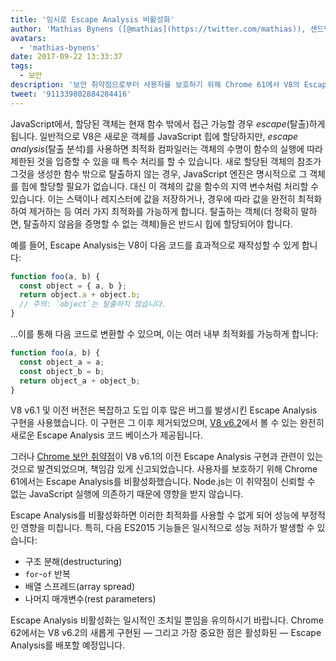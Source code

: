```yaml
---
title: '임시로 Escape Analysis 비활성화'
author: 'Mathias Bynens ([@mathias](https://twitter.com/mathias)), 샌드박스 Escape 분석 전문가'
avatars:
  - 'mathias-bynens'
date: 2017-09-22 13:33:37
tags:
  - 보안
description: '보안 취약점으로부터 사용자를 보호하기 위해 Chrome 61에서 V8의 Escape Analysis를 비활성화했습니다.'
tweet: '911339802884284416'
---
```

JavaScript에서, 할당된 객체는 현재 함수 밖에서 접근 가능할 경우 _escape_(탈출)하게 됩니다. 일반적으로 V8은 새로운 객체를 JavaScript 힙에 할당하지만, _escape analysis_(탈출 분석)를 사용하면 최적화 컴파일러는 객체의 수명이 함수의 실행에 따라 제한된 것을 입증할 수 있을 때 특수 처리를 할 수 있습니다. 새로 할당된 객체의 참조가 그것을 생성한 함수 밖으로 탈출하지 않는 경우, JavaScript 엔진은 명시적으로 그 객체를 힙에 할당할 필요가 없습니다. 대신 이 객체의 값을 함수의 지역 변수처럼 처리할 수 있습니다. 이는 스택이나 레지스터에 값을 저장하거나, 경우에 따라 값을 완전히 최적화하여 제거하는 등 여러 가지 최적화를 가능하게 합니다. 탈출하는 객체(더 정확히 말하면, 탈출하지 않음을 증명할 수 없는 객체)들은 반드시 힙에 할당되어야 합니다.

<!--truncate-->
예를 들어, Escape Analysis는 V8이 다음 코드를 효과적으로 재작성할 수 있게 합니다:

```js
function foo(a, b) {
  const object = { a, b };
  return object.a + object.b;
  // 주의: `object`는 탈출하지 않습니다.
}
```

...이를 통해 다음 코드로 변환할 수 있으며, 이는 여러 내부 최적화를 가능하게 합니다:

```js
function foo(a, b) {
  const object_a = a;
  const object_b = b;
  return object_a + object_b;
}
```

V8 v6.1 및 이전 버전은 복잡하고 도입 이후 많은 버그를 발생시킨 Escape Analysis 구현을 사용했습니다. 이 구현은 그 이후 제거되었으며, [V8 v6.2](/blog/v8-release-62)에서 볼 수 있는 완전히 새로운 Escape Analysis 코드 베이스가 제공됩니다.

그러나 [Chrome 보안 취약점](https://chromereleases.googleblog.com/2017/09/stable-channel-update-for-desktop_21.html)이 V8 v6.1의 이전 Escape Analysis 구현과 관련이 있는 것으로 발견되었으며, 책임감 있게 신고되었습니다. 사용자를 보호하기 위해 Chrome 61에서는 Escape Analysis를 비활성화했습니다. Node.js는 이 취약점이 신뢰할 수 없는 JavaScript 실행에 의존하기 때문에 영향을 받지 않습니다.

Escape Analysis를 비활성화하면 이러한 최적화를 사용할 수 없게 되어 성능에 부정적인 영향을 미칩니다. 특히, 다음 ES2015 기능들은 일시적으로 성능 저하가 발생할 수 있습니다:

- 구조 분해(destructuring)
- `for`-`of` 반복
- 배열 스프레드(array spread)
- 나머지 매개변수(rest parameters)

Escape Analysis 비활성화는 일시적인 조치일 뿐임을 유의하시기 바랍니다. Chrome 62에서는 V8 v6.2의 새롭게 구현된 — 그리고 가장 중요한 점은 활성화된 — Escape Analysis를 배포할 예정입니다.
